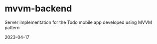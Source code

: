 # mvvm-backend
Server implementation for the Todo mobile app developed using MVVM pattern

2023-04-17